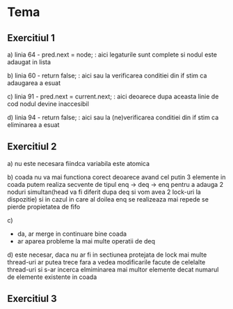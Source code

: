 # Tema

## Exercitiul 1
a) linia 64 - pred.next = node; : aici legaturile sunt complete si nodul este adaugat in lista

b) linia 60 - return false; : aici sau la verificarea conditiei din if stim ca adaugarea a esuat

c) linia 91 - pred.next = current.next; : aici deoarece dupa aceasta linie de cod nodul devine inaccesibil

d) linia 94 - return false; : aici sau la (ne)verificarea conditiei din if stim ca eliminarea a esuat


## Exercitiul 2
a) nu este necesara fiindca variabila este atomica

b) coada nu va mai functiona corect deoarece avand cel putin 3 elemente in coada putem realiza secvente de tipul enq -> deq -> enq pentru a adauga 2 noduri simultan(head va fi diferit dupa deq si vom avea 2 lock-uri la dispozitie) si in cazul in care al doilea enq se realizeaza mai repede se pierde propietatea de fifo

c)
- da, ar merge in continuare bine coada
- ar aparea probleme la mai multe operatii de deq

d) este necesar, daca nu ar fi in sectiunea protejata de lock mai multe thread-uri ar putea trece fara a vedea modificarile facute de celelalte thread-uri si s-ar incerca elmiminarea mai multor elemente decat numarul de elemente existente in coada

## Exercitiul 3